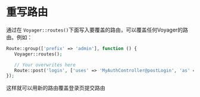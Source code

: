 # 重写路由

通过在 `Voyager::routes()`下面写入要覆盖的路由，可以覆盖任何Voyager的路由。例如：

```php
Route::group(['prefix' => 'admin'], function () {
   Voyager::routes();

   // Your overwrites here
   Route::post('login', ['uses' => 'MyAuthController@postLogin', 'as' => 'postlogin']);
});
```
这样就可以用新的路由覆盖登录页提交路由
